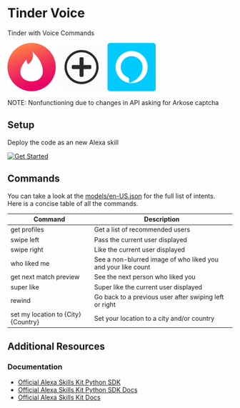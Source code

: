 Tinder Voice
=========================================

Tinder with Voice Commands

![](./images/108.png) ![](./images/plus-108.png) ![](./images/108-alexa.png)

NOTE: Nonfunctioning due to changes in API asking for Arkose captcha

Setup
-----

Deploy the code as an new Alexa skill

[![Get Started](https://camo.githubusercontent.com/db9b9ce26327ad3bac57ec4daf0961a382d75790/68747470733a2f2f6d2e6d656469612d616d617a6f6e2e636f6d2f696d616765732f472f30312f6d6f62696c652d617070732f6465782f616c6578612f616c6578612d736b696c6c732d6b69742f7475746f7269616c732f67656e6572616c2f627574746f6e732f627574746f6e5f6765745f737461727465642e5f5454485f2e706e67)](./instructions/instructions.md)

Commands
--------------------

You can take a look at the [models/en-US.json](https://github.com/aarlin/tinder-voice/blob/master/models/en-US.json) for the full list of intents.  
Here is a concise table of all the commands.  

| Command                                                | Description                                                  |
|--------------------------------------------------------|--------------------------------------------------------------|
| get profiles                                           | Get a list of recommended users                              |
| swipe left                                             | Pass the current user displayed                              |
| swipe right                                            | Like the current user displayed                              |
| who liked me                                           | See a non-blurred image of who liked you and your like count |
| get next match preview                                 | See the next person who liked you                            |
| super like                                             | Super like the current user displayed                        |
| rewind                                                 | Go back to a previous user after swiping left or right       |
| set my location to {City} {Country}                    | Set your location to a city and/or country                   |

Additional Resources
--------------------

### Documentation

-  [Official Alexa Skills Kit Python SDK](https://pypi.org/project/ask-sdk/)
-  [Official Alexa Skills Kit Python SDK Docs](https://alexa-skills-kit-python-sdk.readthedocs.io/en/latest/)
-  [Official Alexa Skills Kit Docs](https://developer.amazon.com/docs/ask-overviews/build-skills-with-the-alexa-skills-kit.html)
